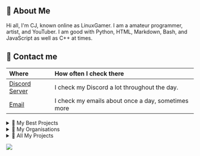 ## 📖 About Me

Hi all, I'm CJ, known online as LinuxGamer. I am a amateur programmer, artist, and YouTuber. I am good with Python, HTML, Markdown, Bash, and JavaScript as well as C++ at times.

## 💬 Contact me
| Where                                           | How often I check there                            |
|:----------------------------------------------- |:-------------------------------------------------- |
| [Discord Server](https://discord.gg/s58s2b9Xpr) | I check my Discord a lot throughout the day.       |
| [Email](mailto:charl.cj.monke@gmail.com)        | I check my emails about once a day, sometimes more |

<details>
<summary>📁 My Best Projects</summary>
<br>
   I have many projects in my repos, but the ones that I want to highlight are the following:

| Project Name                                              | Languages | Active | My Last Commit To Project                                                               |
|:--------------------------------------------------------- |:--------- |:------ |:--------------------------------------------------------------------------------------- |
| [Pynotes](https://github.com/Pynotesteam)                 | Python    | No     | 30 March 2022 |
| [Libresprite](https://github.com/Libresprite/Libresprite) | C++       | Yes    | 7 February 2022 |
| [Libresprite Dotto](https://github.com/Libresprite/Dotto) | C++       | Yes    | My commit was implemented by FManga as I didn't know how to do it properly at the time. |
| [Artsly](https://github.com/Artsly/Artsly)                | Python    | Yes    | 12 August 2022 |
| [Universe](https://github.com/LinuxGamer/Universe)
</details>

<details>
<summary>📁 My Organisations</summary>
<br>
   I am members of a few organisations. Here is a list.

| Organisation Name                                | Active (Yes or No) |
|:------------------------------------------------ |:------------------ |
| [Artsly](https://github.com/Artsly)              | Yes                |
| [Linux Flights](https://github/Linux-Flights)    | Yes                |
| [Pynotes](https://github.com/Pynotesteam)        | No                 |
| [EddieHub](https://github.com/EddieHubCommunity) | Yes                |
| [Collaboratopia](https://github.com/Collaboratopia) | Yes             |

</details>

<details>
<summary>📁 All My Projects</summary>
<br>
   List of all my projects (Active and Non Active):

| Repo Name                                                                |
|:------------------------------------------------------------------------ |
| [Artsly](https://github.com/Artsly/Artsly)                               |
| [Pynotes](https://github.com/pynotesteam/pynotes)                        |
| [LinuxFlights - Hawk T2](https://github.com/LinuxFlights/HawkT2)         |
| [LinuxFlights - DHC1](https://github.com/LinuxFlights/DHC1)              |
| [LinuxGamer Website](https://github.com/LinuxGamer/linuxgamer.github.io) |
| [Libresprite Legacy](https://github.com/LibreSprite/LibreSprite)         |
| [Libresprite Dotto](https://github.com/LibreSprite/Dotto)                |

</details>

<img 
   src="https://github-readme-stats.vercel.app/api?username=LinuxGamer&show_icons=true&theme=tokyonight" 
/>
